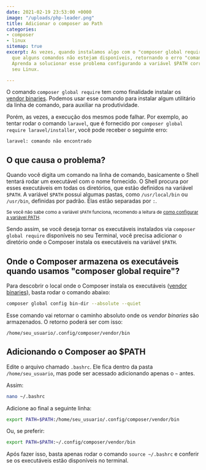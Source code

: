```yaml
---
date: 2021-02-19 23:53:00 +0000
image: "/uploads/php-leader.png"
title: Adicionar o composer ao Path
categories:
- composer
- linux
sitemap: true
excerpt: As vezes, quando instalamos algo com o "composer global require", é comum
  que alguns comandos não estejam disponíveis, retornando o erro "comando não encontrado".
  Aprenda a solucionar esse problema configurando a variável $PATH corretamente no
  seu Linux.

---
```

O comando `composer global require` tem como finalidade instalar os [vendor binaries](https://getcomposer.org/doc/articles/vendor-binaries.md). Podemos usar esse comando para instalar algum utilitário da linha de comando, para auxiliar na produtividade.

Porém, as vezes, a execução dos mesmos pode falhar. Por exemplo, ao tentar rodar o comando `laravel`, que é fornecido por `composer global require laravel/installer`, você pode receber o seguinte erro:

```text
laravel: comando não encontrado
```

## O que causa o problema?

Quando você digita um comando na linha de comando, basicamente o Shell tentará rodar um executável com o nome fornecido. O Shell procura por esses executáveis em todas os diretórios, que estão definidos na variável `$PATH`. A variável `$PATH` possui algumas pastas, como `/usr/local/bin` ou `/usr/bin`, definidas por padrão. Elas estão separadas por `:`. 

<sub>Se você não sabe como a variável `$PATH` funciona, recomendo a leitura de [como configurar a variável PATH](https://wallacemaxters.com.br/blog/2021/01/12/como-configurar-a-variavel-path).</sub>

Sendo assim, se você deseja tornar os executáveis instalados via `composer global require` disponíveis no seu Terminal, você precisa adicionar o diretório onde o Composer instala os executáveis na variável `$PATH`.

## Onde o Composer armazena os executáveis quando usamos "composer global require"?

Para descobrir o local onde o Composer instala os executáveis ([vendor binaries](https://getcomposer.org/doc/articles/vendor-binaries.md)), basta rodar o comando abaixo:

```bash
composer global config bin-dir --absolute --quiet
```

Esse comando vai retornar o caminho absoluto onde os _vendor binaries_ são armazenados.
O retorno poderá ser com isso:

```text
/home/seu_usuario/.config/composer/vendor/bin
```

## Adicionando o Composer ao $PATH

Edite o arquivo chamado `.bashrc`. Ele fica dentro da pasta `/home/seu_usuario`, mas pode ser acessado adicionando apenas o `~` antes.

Assim:

```bash
nano ~/.bashrc
```

Adicione ao final a seguinte linha:

```bash
export PATH=$PATH:/home/seu_usuario/.config/composer/vendor/bin
```

Ou, se preferir:

```bash
export PATH=$PATH:~/.config/composer/vendor/bin
```

Após fazer isso, basta apenas rodar o comando `source ~/.bashrc` e conferir se os executáveis estão disponíveis no terminal.